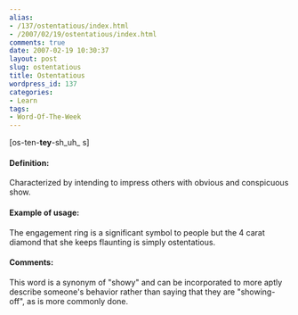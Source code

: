 ```yaml
---
alias:
- /137/ostentatious/index.html
- /2007/02/19/ostentatious/index.html
comments: true
date: 2007-02-19 10:30:37
layout: post
slug: ostentatious
title: Ostentatious
wordpress_id: 137
categories:
- Learn
tags:
- Word-Of-The-Week
---
```


[os-ten-**tey**-sh_uh_ s]


#### Definition:


Characterized by intending to impress others with obvious and conspicuous show.



#### Example of usage:


The engagement ring is a significant symbol to people but the 4 carat diamond that she keeps flaunting is simply ostentatious.



#### Comments:


This word is a synonym of "showy" and can be incorporated to more aptly describe someone's behavior rather than saying that they are "showing-off", as is more commonly done.
